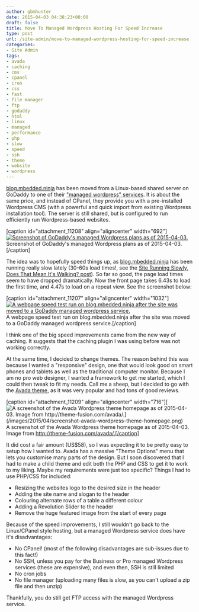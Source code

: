 ```yaml
---
author: gbmhunter
date: 2015-04-03 04:38:23+00:00
draft: false
title: Move To Managed Wordpress Hosting For Speed Increase
type: post
url: /site-admin/move-to-managed-wordpress-hosting-for-speed-increase
categories:
- Site Admin
tags:
- avada
- caching
- cms
- cpanel
- cron
- css
- fast
- file manager
- ftp
- godaddy
- html
- linux
- managed
- performance
- php
- slow
- speed
- ssh
- theme
- website
- wordpress
---
```


[blog.mbedded.ninja](http://blog.mbedded.ninja/) has been moved from a Linux-based shared server on GoDaddy to one of their ["managed wordpress" services](https://support.godaddy.com/help/article/8926/what-is-managed-wordpress). It is about the same price, and instead of CPanel, they provide you with a pre-installed Wordpress CMS (with a powerful and quick import from existing Wordpress installation tool). The server is still shared, but is configured to run efficiently run Wordpress-based websites.


[caption id="attachment_11208" align="aligncenter" width="692"][![Screenshot of GoDaddy's managed Wordpress plans as of 2015-04-03.](/images/2015/04/screenshot-godaddy-managed-wordpress-plans.png)
](/images/2015/04/screenshot-godaddy-managed-wordpress-plans.png) Screenshot of GoDaddy's managed Wordpress plans as of 2015-04-03.[/caption]


The idea was to hopefully speed things up, as [blog.mbedded.ninja](http://blog.mbedded.ninja/) has been running really slow lately (30-60s load times!, see the [Site Running Slowly, Does That Mean It's Walking? post](http://blog.mbedded.ninja/site-admin/site-running-slowly-does-that-mean-its-walking)). So far so good, the page load times seem to have dropped dramatically. Now the front page takes 6.43s to load the first time, and 4.47s to load on a repeat view. See the screenshot below:


[caption id="attachment_11207" align="aligncenter" width="1032"][![A webpage speed test run on blog.mbedded.ninja after the site was moved to a GoDaddy managed wordpress service.](/images/2015/04/web-page-test-on-mbedded-ninja-after-moving-to-managed-wordpress-service.png)
](/images/2015/04/web-page-test-on-mbedded-ninja-after-moving-to-managed-wordpress-service.png) A webpage speed test run on blog.mbedded.ninja after the site was moved to a GoDaddy managed wordpress service.[/caption]


I think one of the big speed improvements came from the new way of caching. It suggests that the caching plugin I was using before was not working correctly.




At the same time, I decided to change themes. The reason behind this was because I wanted a "responsive" design, one that would look good on smart phones and tablets as well as the traditional computer monitor. Because I am no pro web designer, I wanted a framework to get me started, which I could then tweak to fit my needs. Call me a sheep, but I decided to go with the [Avada theme](http://themeforest.net/item/avada-responsive-multipurpose-theme/2833226), as it was very popular and had tons of good reviews.


[caption id="attachment_11209" align="aligncenter" width="716"][![A screenshot of the Avada Wordpress theme homepage as of 2015-04-03. Image from http://theme-fusion.com/avada/.](/images/2015/04/screenshot-avada-wordpress-theme-homepage.png)
](/images/2015/04/screenshot-avada-wordpress-theme-homepage.png) A screenshot of the Avada Wordpress theme homepage as of 2015-04-03. Image from http://theme-fusion.com/avada/.[/caption]


It did cost a fair amount (US$58), so I was expecting it to be pretty easy to setup how I wanted to. Avada has a massive "Theme Options" menu that lets you customise many parts of the design. But I soon discovered that I had to make a child theme and edit both the PHP and CSS to get it to work to my liking. Maybe my requirements were just too specific? Things I had to use PHP/CSS for included:





  * Resizing the websites logo to the desired size in the header
  * Adding the site name and slogan to the header
  * Colouring alternate rows of a table a different colour
  * Adding a Revolution Slider to the header
  * Remove the huge featured image from the start of every page



Because of the speed improvements, I still wouldn't go back to the Linux/CPanel style hosting, but a managed Wordpress service does have it's disadvantages:





  * No CPanel! (most of the following disadvantages are sub-issues due to this fact!)
  * No SSH, unless you pay for the Business or Pro managed Wordpress services (these are expensive), and even then, SSH is still limited
  * No cron jobs
  * No file manager (uploading many files is slow, as you can't upload a zip file and then unzip)



Thankfully, you do still get FTP access with the managed Wordpress service.
